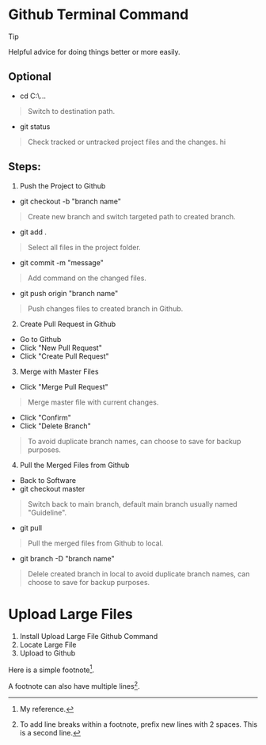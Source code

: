 # Github Terminal Command
> [!TIP]
> Helpful advice for doing things better or more easily.
## Optional
- cd C:\\...
> Switch to destination path. 
- git status
> Check tracked or untracked project files and the changes. 
<span title="hi is a hi">hi</span>

## Steps: 
1. Push the Project to Github
- git checkout -b "branch name"
> Create new branch and switch targeted path to created branch. 
- git add .   
> Select all files in the project folder.
- git commit -m "message"
> Add command on the changed files.
- git push origin "branch name"
> Push changes files to created branch in Github.

2) Create Pull Request in Github 
- Go to Github 
- Click "New Pull Request" 
- Click "Create Pull Request" 

3) Merge with Master Files 
- Click "Merge Pull Request"
> Merge master file with current changes. 
- Click "Confirm"                            
- Click "Delete Branch"
> To avoid duplicate branch names, can choose to save for backup purposes.

4) Pull the Merged Files from Github 
- Back to Software 
- git checkout master
> Switch back to main branch, default main branch usually named "Guideline".
- git pull                                 
> Pull the merged files from Github to local. 
- git branch -D "branch name"
> Delele created branch in local to avoid duplicate branch names, can choose to save for backup purposes. 

# Upload Large Files 
1) Install Upload Large File Github Command
2) Locate Large File
3) Upload to Github

Here is a simple footnote[^1].

A footnote can also have multiple lines[^2].

[^1]: My reference.
[^2]: To add line breaks within a footnote, prefix new lines with 2 spaces.
  This is a second line.
